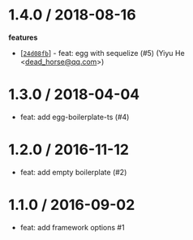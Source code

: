 
1.4.0 / 2018-08-16
==================

**features**
  * [[`24d08fb`](http://github.com/eggjs/egg-init-config/commit/24d08fb706a36617657ca46b9202859fc2effb1c)] - feat: egg with sequelize (#5) (Yiyu He <<dead_horse@qq.com>>)

1.3.0 / 2018-04-04
==================

  * feat: add egg-boilerplate-ts (#4)

1.2.0 / 2016-11-12
==================

  * feat: add empty boilerplate (#2)

1.1.0 / 2016-09-02
==================
  * feat: add framework options #1

